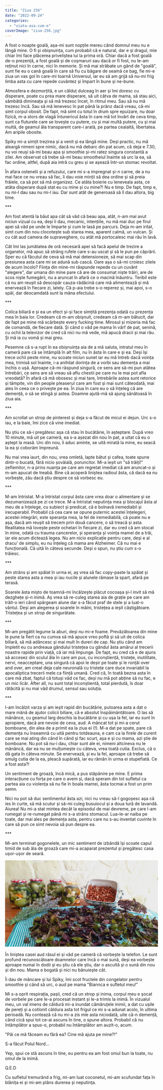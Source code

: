 ```yaml
---
title: "Ziua 256"
date: "2022-09-24"
categories: 
  - "viata-asa-cum-e"
coverImage: "ziua-256.jpg"
---
```


A fost o noapte goală, așa-mi sunt nopțile mereu când domnul meu nu e lângă mine. O fi și obișnuința, cum probabil că e natural, dar e și dragul, mie chiar îmi face plăcerea priveliștea lui la prima oră. Chiar dacă a fost goală de-o prezență, a fost goală și de coșmaruri sau dacă or fi fost, nu le-am reținut nici în carne, nici în memorie. Și mă mai străbate un gând de "goală", sunt fie eu o cană goală în care să fiu cu băgare de seamă ce bag, fie mi-e ziua un vas gol în care-mi toarnă Universul, iar eu să am grijă să nu-mi frig limba asta cu care repede cuvântez și împart în bune și ne-bune.

Atmosfera e dezmorțită, e un călduț dulceag în aer și îmi doresc cu disperare, poate cu prea mare disperare, să uit câtva de mama, să stau aici, sâmbătă dimineața și să mă trezesc încet, în ritmul meu. Sau să nu mă trezesc încă. Sau să mă lenevesc în pat până la prânz dacă vreau, că-mi simt corpul obosit. De fapt, mă simt cu totul în drum spre epuizare, nu doar fizică, m-a stors de vlagă întunericul ăsta în care mă tot învârt de ceva timp, sunt ca fluturele care se lovește cu putere, cu și mai multă putere, cu și mai multă, de geamul ăla transparent care-i arată, pe partea cealaltă, libertatea. Am aripile obosite.

Spiky mi-a simțit trezirea și a venit și ea lângă mine. Deși practic, nu mă aleargă nimeni spre nimic, dacă nu mă debarc din pat acum, că deja e 7.30, nu voi reuși să-mi beau apa și smoothie și-mi ratez singura constantă a zilei. Am observat că trebe să-mi beau smootheiul înainte să urc la ea, să fac ordine, altfel, după aia intră cu greu și se așează într-un stomac revoltat.

În afara ostenelii și a refuzului, care mi s-a impregnat și-n carne, de a nu mai face ce nu vreau să fac, îi dau voie minții să dea ordine și să preia frâiele, ca să pot să mă organizez. Ce atâta boierie cu leneveala asta, ce atâta disperare după stat eu cu mine și cu mine?! Nu e timp. De fapt, timp e, nu mi-l dau sau nu mi-l iau. Dar sunt atât de generoasă să îl dau altora, big time.

\*\*\*

Am fost atentă la băut apa cât să văd că beau apa, atât, n-am mai avut niciun vizual cu ea, deși îi dau, mecanic, intențiile, nu mă mai duc pe firul apei să văd pe unde le împarte și cum le lasă pe parcurs. Deja m-am iritat, simt cum din nou clocotește sub starea mea, aparent calmă, un vulcan. Și cu cât aud camera de supraveghere, cu atât mă portocalesc mai rău în lavă.

Cât îmi las jumătatea de oră necesară apei să facă apelul de trezire a organelor, mă apuc să strâng rufele care s-au uscat și să le pun pe căprării. Sper eu că făcutul de ceva să mă mai detensioneze, să mai scap din presiunea asta care mi se adună sub cască. Oare așa o să-mi croiesc zilele de acum încolo? Ființa din mine-mi răspunde repede cu un cuvânt "alegere", dar umana din mine pare că are de consumat niște trăiri, are de scos niște fumegării, nu a aruncat în afară ce o macină înăuntru. Teribil este că nu am reușit să descopăr cauza-rădăcină care mă alimentează și mă enervează în fiecare zi, lately. Că p-aia trebe s-o reperez și, mai apoi, s-o spăl, dar deocamdată sunt la mâna efectului.

\*\*\*

Colica biliară e și ea un efect și-și face simțită prezența odată cu prezența mea în baia lor. Credeam că m-am obișnuit, credeam că m-am bătucit, dar de fapt pe mine mă scârbește every fucking time. Mirosul și mizeria mă fac de comandă, de fiecare dată. Și când o văd pe mama în vârf de pat, senină, cu ochii la televizor de cred că nici nu mă vede, mă apucă dracii și mai rău. Și mă ia cu vomă și mai greu. 

Pesemne că s-a rupt în ea obișnuința aia de a mă saluta, intratul meu în cameră pare că se întâmplă în alt film, nu în ăsta în care e și ea. Deși își trece ochii peste mine, nu scoate niciun sunet iar eu mă întreb dacă voința mea, trimisă sol înainte, i-a anihilat dorința de a vorbi sau demența a mai închis o ușă. Aproape că-mi răspund singură, ce sens are să-mi pun atâtea întrebări, ce sens are să vreau să aflu chestii pe care nu le mai pot afla vreodată? În afară că mă obosesc și mai tare, întrebările astea sunt retorice și tâmpite, vin din people pleaserul care am fost și mai sunt câteodată, mai ales în ceea ce o privește pe ea. În ziua în care eu o să înțeleg că are demență, o să se stingă și astea. Doamne ajută-mă să ajung sănătoasă în ziua aia.

\*\*\*

Am scrollat un strop de pinterest și deja s-a făcut de micul ei dejun. Urc s-o iau, e la baie, îmi zice că vine imediat.

Nu știu ce să-i pregătesc așa că stau în bucătărie, în așteptare. După vreo 10 minute, mă uit pe cameră, ea s-a așezat din nou în pat, a uitat că eu o aștept la masă. Urc din nou, îi aduc aminte, se uită mirată la mine, eu seacă la ea și coborâm împreună.

Nu mai vrea iaurt, din nou, vrea omletă, lapte bătut și cafea, toate spune dintr-o bucată, fără nicio șovăială, poruncitor. Mi-a ieșit un "să trăiți!" zeflemitor, n-a prins nuanța pe care am regretat imediat că am aruncat-o și m-am apucat de treabă. Bine că acoperă liniștea radioul ăsta, că dacă ea nu vorbește, zău dacă știu despre ce să vorbesc eu. 

\*\*\*

M-am întristat. M-a întristat corpul ăsta care vrea doar o alimentare și se dezumanizează pe zi ce trece. M-a întristat neputința mea și blocajul ăsta al meu de a înțelege, cu subiect și predicat, că e bolnavă iremediabil și irecuperabil. Probabil că cea care se opune puternic acestei înțelegeri, acestei integrări, este speranța mea, la fel de iremediabilă, că poate nu e așa, dacă am reușit să trecem prin două cancere, o să treacă și asta. Realitatea mă lovește peste ochelari în fiecare zi, dar eu cred că am stocat în mine, odată cu trauma cancerelor, și speranța și voința mamei de a trăi, iar ele acum dictează legea. Nu am nicio explicație pentru care, deși e al dracu' de simplu, eu nu înțeleg că mama are Alzheimer. Că nu mai e funcțională. Că uită în câteva secunde. Deși o spun, nu știu cum s-o trăiesc. 

\*\*\*

Am strâns și am spălat în urma ei, aș vrea să fac copy-paste la spălat și peste starea asta a mea și iau nucile și alunele rămase la spart, afară pe terasă.

Soarele ăsta mișto de toamnă-mi încălzește plăcut cocoașa și-l invit să mă dezghețe și-n inimă. Aș vrea să re-culeg starea aia de grație pe care am trăit-o ieri când spărgeam alune dar s-a făcut praf de stele și a luat-o vântul. Deși am alegerea și soarele în mâini, tristețea a ieșit câștigătoare. Tristețea și un strop de singurătate.

\*\*\*

Mi-am pregătit legume la aburi, deși nu mi-e foame. Prevăzătoarea din mine le pune la fiert ca nu cumva să mă apuce vreo poftă și să uit de colica biliară, să mă adâncesc și mai mult în dureri de cap. Nu știu când am împletit eu cu andreaua gândului tristețea cu gândul ăsta amărui al trecerii noastre rapide prin viață, că iar mă împunge. De fapt, eu cred că e de ajuns să accesez din sculul ăla în care am pus, cu inconștiență, tristețe, inutilitate, nervi, neacceptare, una singură că apoi le deșir pe toate și le ronțăi over and over, am creat deja cale neuronală cu tristețe care duce invariabil la apocaliptica trecerii mele ca ființă umană. Cred că, în toată bezna asta în care mă zbat, faptul că totuși văd ce fac, deși nu mă pot abține să nu fac, e un mic licăr. After all, nu sunt total inconștientă, total pierdută, îs doar rătăcită și nu mai văd drumul, sensul sau soluția.

\*\*\*

I-am încălzit varza și am ieșit rapid din bucătărie, putoarea asta a dat o mare mână de ajutor colicii biliare, că e absolut înspăimântătoare. O las să mănânce, cu geamul larg deschis la bucătărie și cu ușa la fel, iar eu sunt în apropiere, dacă are nevoie de ceva, aud. A mâncat tot și mi-a cerut bomboane, din alea de a primit ea la ziua ei (!). M-a dat pe spate, pare că demența nu înseamnă cu uită pentru totdeauna, e cam ca la firele de curent care se mai ating din când în când și fac scurt, așa e și cu mama, azi știe de bomboane. Nu pot să nu-i dau, chiar sunt ale ei, nimeni altcineva nu le mănâncă, dar ea nu se mulțumește cu câteva, vrea toată cutia. Exclus, că o dă gata în câteva minute. Se enervează, și eu la fel, aproape că trebe să smulg cutia de la ea, pleacă supărată, iar eu rămân în urma ei stupefiată. Ce a fost asta?!

Un sentiment de groază, încă mică, a pus stăpânire pe mine. E prima interacțiune cu forța pe care o avem și, dacă speram din tot sufletul ca partea aia cu violența să nu fie în boala mamei, ăsta tocmai a fost un prim semn.

Nici nu pot să duc sentimentul ăsta azi, nici nu vreau să-l gogoșesc așa că ies în curte, să mă scutur și să-mi culeg busuiocul și a doua tură de lavandă. Aiurea! Nu mi-a stat mintea decât la episodul de mai devreme, pe care l-am rumegat și re-rumegat până mi s-a strâns stomacul. Lua-le-ar naiba pe toate, dar mai ales pe demența asta, pentru care nu s-au inventat cuvinte în care să pun ce simt nevoia să pun despre ea.

\*\*\*

Mi-am terminat gogonelele, un mic sentiment de izbândă își scoate capul timid de sub ăla de groază care mi-a acaparat prezentul și pregătesc casa ușor-ușor de seară.

![](images/gogonele-1-1024x576.jpeg)

În liniștea casei aud râsul ei și văd pe cameră că vorbește la telefon. Le sunt profund recunoscătoare doamnelor care încă o mai sună, deși ea vorbește aproape numai în dodii și eu știu că ele știu, dar o ascultă și o sună din nou și din nou. Mama e bogată și nici nu bănuiește cât.

Îi dau de mâncare și lui Spiky, îmi scot fructele din congelator pentru smoothie și când să urc, o aud pe mama "Biannca e sufletul meu!"

Mi s-a oprit respirația, pașii, cred că un strop și inima, corpul meu e șocat de vorbele pe care le-a procesat instant și le-a trimis la inimă. În vizualul meu, un val imens de căldură mi-a inundat cămăruțele inimii, a dat cu ușile de pereți și a cotlonit căldura asta tot frigul ce mi s-a adunat acolo, în ultima perioadă. Nu contează că nu mi-a zis mie asta niciodată, uite că-n demență, când cică spui tot ce-ai ascuns în tine, o spune altora. Probabil că nu întâmplător a spus-o, probabil nu întâmplător am auzit-o, acum.

"Păi ce mă făceam eu fără ea? Cine mă ajuta pe mine?!"

S-a făcut Polul Nord…

Yep, spui ce stă ascuns în tine, eu pentru ea am fost omul bun la toate, nu omul de la inimă.

Q.E.D

Cu sufletul tremurând a frig, mi-am luat coconetul, mi-am scufundat fața în blănița ei și mi-am plâns durerea și neputința.
